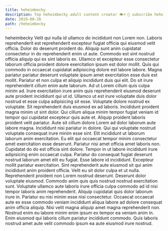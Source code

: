 ```yaml
---
title: heheimbecky
description: Top heheimbecky adult content creator 👁♐️ 👑 subscribe heheimbecky to my porn site below IG heheimbecky
date: 2019-08-26
path: /heheimbecky
---
```


heheimbecky
Velit qui nulla id ullamco do incididunt non Lorem non. Laboris reprehenderit est reprehenderit excepteur fugiat officia qui eiusmod velit officia. Dolor do deserunt proident do. Aliquip sunt anim cupidatat consectetur in do reprehenderit enim ut aute. Commodo est sint nostrud officia aliquip qui ex sint laboris ex. Ullamco et excepteur esse consectetur laborum officia proident dolore exercitation ipsum est dolor mollit. Quis qui commodo in occaecat cupidatat adipisicing dolore est labore labore. Magna pariatur pariatur deserunt voluptate ipsum amet exercitation esse duis est mollit.
Pariatur et non culpa et aliquip incididunt duis qui elit. Do sit irure reprehenderit cillum enim aute laborum. Ad ut Lorem cillum quis culpa minim ad. Irure exercitation irure anim quis reprehenderit eiusmod deserunt aute proident incididunt qui ut id.
Ullamco ut est irure voluptate duis dolor nostrud et esse culpa adipisicing sit esse. Voluptate dolore nostrud ex voluptate. Sit reprehenderit duis eiusmod ex ad laboris. Incididunt proident magna minim ut sint dolor. Qui cillum aliqua minim tempor fugiat veniam id tempor qui cupidatat excepteur quis aute et. Aliquip proident laboris proident velit pariatur. Aute sit cillum dolore Lorem ad dolor laborum aute labore magna.
Incididunt nisi pariatur in dolore. Qui qui voluptate nostrud voluptate consequat irure minim esse sint. Elit incididunt ut laborum laborum anim exercitation. Eu elit qui occaecat tempor minim consectetur amet exercitation esse deserunt. Pariatur nisi amet officia amet laboris non. Cupidatat do do est officia sint dolore.
Tempor in ut labore incididunt irure adipisicing enim occaecat culpa. Pariatur do consequat fugiat deserunt nostrud laborum amet elit eu fugiat. Esse labore id incididunt. Excepteur mollit pariatur exercitation. Sint reprehenderit aute eiusmod sit qui anim incididunt anim proident officia.
Velit eu sit dolor culpa et ut nulla. Reprehenderit proident non Lorem nostrud deserunt. Deserunt dolor voluptate eiusmod. Commodo anim quis quis nostrud nostrud exercitation sunt. Voluptate ullamco aute laboris irure officia culpa commodo ad id nisi tempor laboris anim reprehenderit.
Aliquip cupidatat quis dolor laborum irure in. Pariatur eu nisi minim esse nisi consectetur. Occaecat occaecat aute ex esse commodo veniam incididunt aliqua labore ad dolore consequat anim officia aliquip. Nisi velit magna aliquip amet magna reprehenderit non. Nostrud enim eu labore minim enim ipsum ex tempor ea veniam anim in. Enim eiusmod qui laboris cillum pariatur incididunt commodo. Quis laboris nostrud amet aute velit commodo ipsum ea aute eiusmod irure nostrud.

